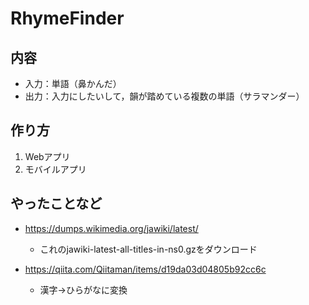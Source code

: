 # RhymeFinder
## 内容
- 入力：単語（鼻かんだ）
- 出力：入力にしたいして，韻が踏めている複数の単語（サラマンダー）

## 作り方
1. Webアプリ
2. モバイルアプリ


## やったことなど
- https://dumps.wikimedia.org/jawiki/latest/
  - これのjawiki-latest-all-titles-in-ns0.gzをダウンロード

- https://qiita.com/Qiitaman/items/d19da03d04805b92cc6c
  - 漢字→ひらがなに変換